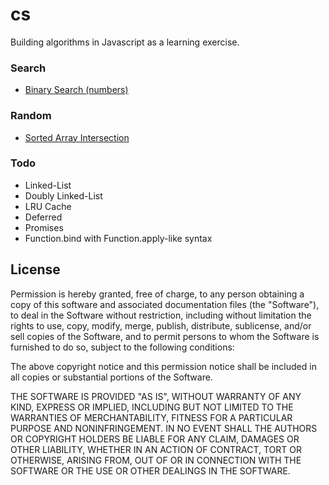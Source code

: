 # cs

Building algorithms in Javascript as a learning exercise.

### Search

- [Binary Search (numbers)](/search/binary.js)

### Random

- [Sorted Array Intersection](/array-intersection/sorted.js)

### Todo

- Linked-List
- Doubly Linked-List
- LRU Cache
- Deferred
- Promises
- Function.bind with Function.apply-like syntax

## License

Permission is hereby granted, free of charge, to any person obtaining a copy of this software and associated documentation files (the "Software"), to deal in the Software without restriction, including without limitation the rights to use, copy, modify, merge, publish, distribute, sublicense, and/or sell copies of the Software, and to permit persons to whom the Software is furnished to do so, subject to the following conditions:

The above copyright notice and this permission notice shall be included in all copies or substantial portions of the Software.

THE SOFTWARE IS PROVIDED "AS IS", WITHOUT WARRANTY OF ANY KIND, EXPRESS OR IMPLIED, INCLUDING BUT NOT LIMITED TO THE WARRANTIES OF MERCHANTABILITY, FITNESS FOR A PARTICULAR PURPOSE AND NONINFRINGEMENT. IN NO EVENT SHALL THE AUTHORS OR COPYRIGHT HOLDERS BE LIABLE FOR ANY CLAIM, DAMAGES OR OTHER LIABILITY, WHETHER IN AN ACTION OF CONTRACT, TORT OR OTHERWISE, ARISING FROM, OUT OF OR IN CONNECTION WITH THE SOFTWARE OR THE USE OR OTHER DEALINGS IN THE SOFTWARE.